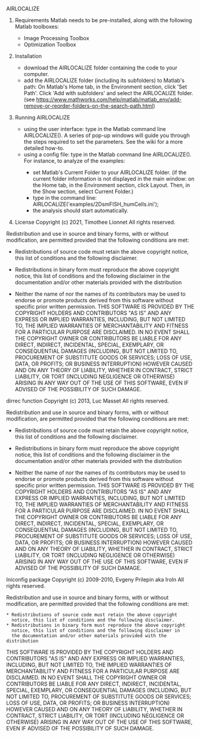 AIRLOCALIZE

1. Requirements
	Matlab needs to be pre-installed, along with the following Matlab toolboxes:
	- Image Processing Toolbox
	- Optimization Toolbox

2. Installation
	- download the AIRLOCALIZE folder containing the code to your computer.
	- add the AIRLOCALIZE folder (including its subfolders) to Matlab's path: 
		On Matlab's Home tab, in the Environment section, click 'Set Path'. 
		Click 'Add with subfolders' and select the AIRLOCALIZE folder.
		(see https://www.mathworks.com/help/matlab/matlab_env/add-remove-or-reorder-folders-on-the-search-path.html)
	
2. Running AIRLOCALIZE
	- using the user interface: type in the Matlab command line AIRLOCALIZE(). 
	A series of pop-up windows will guide you through the steps required to set the parameters. 
	See the wiki for a more detailed how-to.
	- using a config file: type in the Matlab command line AIRLOCALIZE(<path to your config file>).
	For instance, to analyze of the examples:
		- set Matlab's Current Folder to your AIRLOCALIZE folder. (if the current folder information is not displayed in the main window: on the Home tab, in the Environment section, click Layout. Then, in the Show section, select Current Folder.)
		- type in the command line: AIRLOCALIZE('examples/2DsmFISH_humCells.ini');
		- the analysis should start automatically.

3. License
Copyright (c) 2021, Timothee Lionnet
All rights reserved.

Redistribution and use in source and binary forms, with or without
modification, are permitted provided that the following conditions are met:

* Redistributions of source code must retain the above copyright notice, this
  list of conditions and the following disclaimer.

* Redistributions in binary form must reproduce the above copyright notice,
  this list of conditions and the following disclaimer in the documentation
  and/or other materials provided with the distribution
* Neither the name of  nor the names of its
  contributors may be used to endorse or promote products derived from this
  software without specific prior written permission.
THIS SOFTWARE IS PROVIDED BY THE COPYRIGHT HOLDERS AND CONTRIBUTORS "AS IS"
AND ANY EXPRESS OR IMPLIED WARRANTIES, INCLUDING, BUT NOT LIMITED TO, THE
IMPLIED WARRANTIES OF MERCHANTABILITY AND FITNESS FOR A PARTICULAR PURPOSE ARE
DISCLAIMED. IN NO EVENT SHALL THE COPYRIGHT OWNER OR CONTRIBUTORS BE LIABLE
FOR ANY DIRECT, INDIRECT, INCIDENTAL, SPECIAL, EXEMPLARY, OR CONSEQUENTIAL
DAMAGES (INCLUDING, BUT NOT LIMITED TO, PROCUREMENT OF SUBSTITUTE GOODS OR
SERVICES; LOSS OF USE, DATA, OR PROFITS; OR BUSINESS INTERRUPTION) HOWEVER
CAUSED AND ON ANY THEORY OF LIABILITY, WHETHER IN CONTRACT, STRICT LIABILITY,
OR TORT (INCLUDING NEGLIGENCE OR OTHERWISE) ARISING IN ANY WAY OUT OF THE USE
OF THIS SOFTWARE, EVEN IF ADVISED OF THE POSSIBILITY OF SUCH DAMAGE.

dirrec function
Copyright (c) 2013, Luc Masset
All rights reserved.

Redistribution and use in source and binary forms, with or without
modification, are permitted provided that the following conditions are met:

* Redistributions of source code must retain the above copyright notice, this
  list of conditions and the following disclaimer.

* Redistributions in binary form must reproduce the above copyright notice,
  this list of conditions and the following disclaimer in the documentation
  and/or other materials provided with the distribution
* Neither the name of  nor the names of its
  contributors may be used to endorse or promote products derived from this
  software without specific prior written permission.
THIS SOFTWARE IS PROVIDED BY THE COPYRIGHT HOLDERS AND CONTRIBUTORS "AS IS"
AND ANY EXPRESS OR IMPLIED WARRANTIES, INCLUDING, BUT NOT LIMITED TO, THE
IMPLIED WARRANTIES OF MERCHANTABILITY AND FITNESS FOR A PARTICULAR PURPOSE ARE
DISCLAIMED. IN NO EVENT SHALL THE COPYRIGHT OWNER OR CONTRIBUTORS BE LIABLE
FOR ANY DIRECT, INDIRECT, INCIDENTAL, SPECIAL, EXEMPLARY, OR CONSEQUENTIAL
DAMAGES (INCLUDING, BUT NOT LIMITED TO, PROCUREMENT OF SUBSTITUTE GOODS OR
SERVICES; LOSS OF USE, DATA, OR PROFITS; OR BUSINESS INTERRUPTION) HOWEVER
CAUSED AND ON ANY THEORY OF LIABILITY, WHETHER IN CONTRACT, STRICT LIABILITY,
OR TORT (INCLUDING NEGLIGENCE OR OTHERWISE) ARISING IN ANY WAY OUT OF THE USE
OF THIS SOFTWARE, EVEN IF ADVISED OF THE POSSIBILITY OF SUCH DAMAGE.

Iniconfig package
Copyright (c) 2009-2010, Evgeny Prilepin aka Iroln
All rights reserved.

Redistribution and use in source and binary forms, with or without
modification, are permitted provided that the following conditions are
met:

    * Redistributions of source code must retain the above copyright
      notice, this list of conditions and the following disclaimer.
    * Redistributions in binary form must reproduce the above copyright
      notice, this list of conditions and the following disclaimer in
      the documentation and/or other materials provided with the distribution

THIS SOFTWARE IS PROVIDED BY THE COPYRIGHT HOLDERS AND CONTRIBUTORS "AS IS"
AND ANY EXPRESS OR IMPLIED WARRANTIES, INCLUDING, BUT NOT LIMITED TO, THE
IMPLIED WARRANTIES OF MERCHANTABILITY AND FITNESS FOR A PARTICULAR PURPOSE
ARE DISCLAIMED. IN NO EVENT SHALL THE COPYRIGHT OWNER OR CONTRIBUTORS BE
LIABLE FOR ANY DIRECT, INDIRECT, INCIDENTAL, SPECIAL, EXEMPLARY, OR
CONSEQUENTIAL DAMAGES (INCLUDING, BUT NOT LIMITED TO, PROCUREMENT OF
SUBSTITUTE GOODS OR SERVICES; LOSS OF USE, DATA, OR PROFITS; OR BUSINESS
INTERRUPTION) HOWEVER CAUSED AND ON ANY THEORY OF LIABILITY, WHETHER IN
CONTRACT, STRICT LIABILITY, OR TORT (INCLUDING NEGLIGENCE OR OTHERWISE)
ARISING IN ANY WAY OUT OF THE USE OF THIS SOFTWARE, EVEN IF ADVISED OF THE
POSSIBILITY OF SUCH DAMAGE.

	


